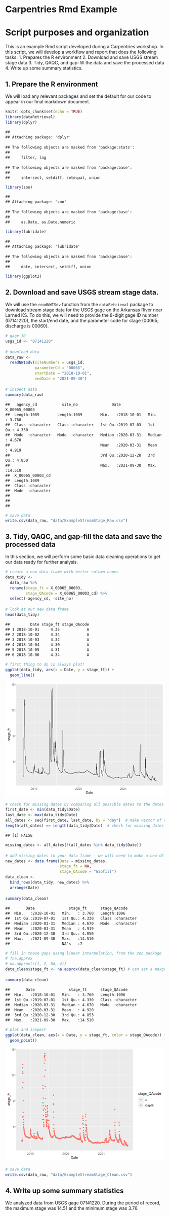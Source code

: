 Carpentries Rmd Example
================

# Script purposes and organization

This is an example Rmd script developed during a Carpentries workshop.
In this script, we will develop a workflow and report that does the
following tasks: 1. Prepares the R environment 2. Download and save USGS
stream stage data 3. Tidy, QAQC, and gap-fill the data and save the
processed data 4. Write up some summary statistics.

## 1. Prepare the R environment

We will load any relevant packages and set the default for our code to
appear in our final markdown document.

``` r
knitr::opts_chunk$set(echo = TRUE)
library(dataRetrieval)
library(dplyr)
```

    ## 
    ## Attaching package: 'dplyr'

    ## The following objects are masked from 'package:stats':
    ## 
    ##     filter, lag

    ## The following objects are masked from 'package:base':
    ## 
    ##     intersect, setdiff, setequal, union

``` r
library(zoo)
```

    ## 
    ## Attaching package: 'zoo'

    ## The following objects are masked from 'package:base':
    ## 
    ##     as.Date, as.Date.numeric

``` r
library(lubridate)
```

    ## 
    ## Attaching package: 'lubridate'

    ## The following objects are masked from 'package:base':
    ## 
    ##     date, intersect, setdiff, union

``` r
library(ggplot2)
```

## 2. Download and save USGS stream stage data.

We will use the `readNWISdv` function from the `dataRetrieval` package
to download stream stage data for the USGS gage on the Arkansas River
near Larned KS. To do this, we will need to provide the 8-digit gage ID
number (07141220), the start/end date, and the parameter code for stage
(00065; discharge is 00060).

``` r
# gage ID
usgs_id <- "07141220"

# download data
data_raw <- 
  readNWISdv(siteNumbers = usgs_id,
             parameterCd = "00065",
             startDate = "2018-10-01",
             endDate = "2021-09-30")

# inspect data
summary(data_raw)
```

    ##   agency_cd           site_no               Date            X_00065_00003   
    ##  Length:1089        Length:1089        Min.   :2018-10-01   Min.   : 3.760  
    ##  Class :character   Class :character   1st Qu.:2019-07-03   1st Qu.: 4.330  
    ##  Mode  :character   Mode  :character   Median :2020-03-31   Median : 4.670  
    ##                                        Mean   :2020-03-31   Mean   : 4.919  
    ##                                        3rd Qu.:2020-12-28   3rd Qu.: 4.850  
    ##                                        Max.   :2021-09-30   Max.   :14.510  
    ##  X_00065_00003_cd  
    ##  Length:1089       
    ##  Class :character  
    ##  Mode  :character  
    ##                    
    ##                    
    ## 

``` r
# save data
write.csv(data_raw, "data/ExampleStreamStage_Raw.csv")
```

## 3. Tidy, QAQC, and gap-fill the data and save the processed data

In this section, we will perform some basic data cleaning operations to
get our data ready for further analysis.

``` r
# create a new data frame with better column names
data_tidy <-
  data_raw %>% 
  rename(stage_ft = X_00065_00003,
         stage_QAcode = X_00065_00003_cd) %>% 
  select(-agency_cd, -site_no)

# look at our new data frame
head(data_tidy)
```

    ##         Date stage_ft stage_QAcode
    ## 1 2018-10-01     4.35            A
    ## 2 2018-10-02     4.34            A
    ## 3 2018-10-03     4.32            A
    ## 4 2018-10-04     4.30            A
    ## 5 2018-10-05     4.31            A
    ## 6 2018-10-06     4.34            A

``` r
# first thing to do is always plot!
ggplot(data_tidy, aes(x = Date, y = stage_ft)) +
  geom_line()
```

![](Carpentries_RmdExample_files/figure-gfm/clean-data-1.png)<!-- -->

``` r
# check for missing dates by comparing all possible dates to the dates you have
first_date <- min(data_tidy$Date)
last_date <- max(data_tidy$Date)
all_dates <- seq(first_date, last_date, by = "day")  # make vector of all dates
length(all_dates) == length(data_tidy$Date)  # check for missing dates
```

    ## [1] FALSE

``` r
missing_dates <- all_dates[!(all_dates %in% data_tidy$Date)]

# add missing dates to your data frame - we will need to make a new df with the same columns, bind them together, and arrange by date
new_dates <- data.frame(Date = missing_dates, 
                        stage_ft = NA,
                        stage_QAcode = "Gapfill")
data_clean <- 
  bind_rows(data_tidy, new_dates) %>% 
  arrange(Date)

summary(data_clean)
```

    ##       Date               stage_ft      stage_QAcode      
    ##  Min.   :2018-10-01   Min.   : 3.760   Length:1096       
    ##  1st Qu.:2019-07-01   1st Qu.: 4.330   Class :character  
    ##  Median :2020-03-31   Median : 4.670   Mode  :character  
    ##  Mean   :2020-03-31   Mean   : 4.919                     
    ##  3rd Qu.:2020-12-30   3rd Qu.: 4.850                     
    ##  Max.   :2021-09-30   Max.   :14.510                     
    ##                       NA's   :7

``` r
# fill in those gaps using linear interpolation, from the zoo package
# ?na.approx
# na.approx(c(1, 2, NA, 4))
data_clean$stage_ft <- na.approx(data_clean$stage_ft) # can set a maxgap if you want

summary(data_clean)
```

    ##       Date               stage_ft      stage_QAcode      
    ##  Min.   :2018-10-01   Min.   : 3.760   Length:1096       
    ##  1st Qu.:2019-07-01   1st Qu.: 4.330   Class :character  
    ##  Median :2020-03-31   Median : 4.670   Mode  :character  
    ##  Mean   :2020-03-31   Mean   : 4.920                     
    ##  3rd Qu.:2020-12-30   3rd Qu.: 4.853                     
    ##  Max.   :2021-09-30   Max.   :14.510

``` r
# plot and inspect
ggplot(data_clean, aes(x = Date, y = stage_ft, color = stage_QAcode)) +
  geom_point()
```

![](Carpentries_RmdExample_files/figure-gfm/clean-data-2.png)<!-- -->

``` r
# save data
write.csv(data_raw, "data/ExampleStreamStage_Clean.csv")
```

## 4. Write up some summary statistics

We analyzed data from USGS gage 07141220. During the period of record,
the maximum stage was 14.51 and the minimum stage was 3.76.
